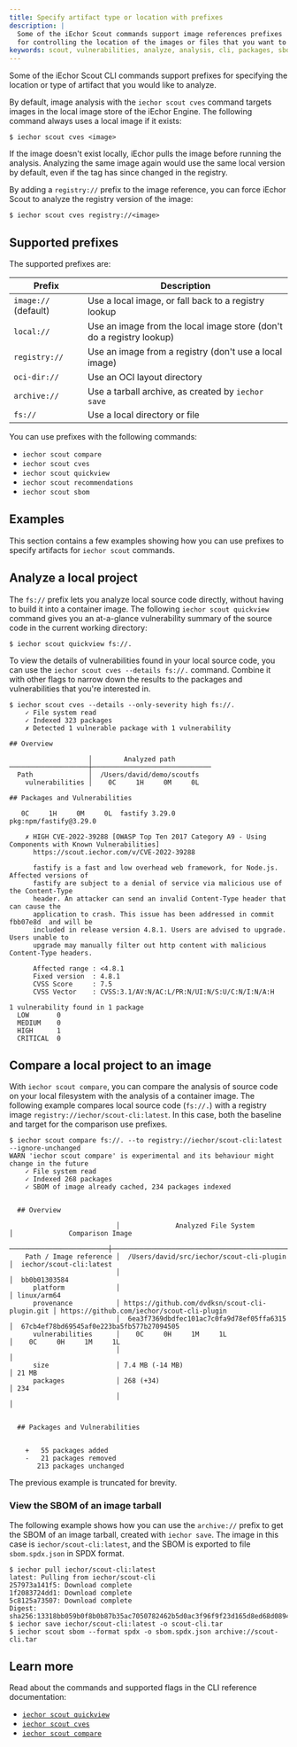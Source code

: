 ```yaml
---
title: Specify artifact type or location with prefixes
description: |
  Some of the iEchor Scout commands support image references prefixes
  for controlling the location of the images or files that you want to analyze.
keywords: scout, vulnerabilities, analyze, analysis, cli, packages, sbom, cve, security, local, source, code, supply chain
---
```


Some of the iEchor Scout CLI commands support prefixes for specifying
the location or type of artifact that you would like to analyze.

By default, image analysis with the `iechor scout cves` command
targets images in the local image store of the iEchor Engine.
The following command always uses a local image if it exists:

```console
$ iechor scout cves <image>
```

If the image doesn't exist locally, iEchor pulls the image before running the analysis.
Analyzing the same image again would use the same local version by default,
even if the tag has since changed in the registry.

By adding a `registry://` prefix to the image reference,
you can force iEchor Scout to analyze the registry version of the image:

```console
$ iechor scout cves registry://<image>
```

## Supported prefixes

The supported prefixes are:

| Prefix               | Description                                                          |
| -------------------- | -------------------------------------------------------------------- |
| `image://` (default) | Use a local image, or fall back to a registry lookup                 |
| `local://`           | Use an image from the local image store (don't do a registry lookup) |
| `registry://`        | Use an image from a registry (don't use a local image)               |
| `oci-dir://`         | Use an OCI layout directory                                          |
| `archive://`         | Use a tarball archive, as created by `iechor save`                   |
| `fs://`              | Use a local directory or file                                        |

You can use prefixes with the following commands:

- `iechor scout compare`
- `iechor scout cves`
- `iechor scout quickview`
- `iechor scout recommendations`
- `iechor scout sbom`

## Examples

This section contains a few examples showing how you can use prefixes
to specify artifacts for `iechor scout` commands.

## Analyze a local project

The `fs://` prefix lets you analyze local source code directly,
without having to build it into a container image.
The following `iechor scout quickview` command gives you an
at-a-glance vulnerability summary of the source code in the current working directory:

```console
$ iechor scout quickview fs://.
```

To view the details of vulnerabilities found in your local source code, you can
use the `iechor scout cves --details fs://.` command. Combine it with
other flags to narrow down the results to the packages and vulnerabilities that
you're interested in.

```console
$ iechor scout cves --details --only-severity high fs://.
    ✓ File system read
    ✓ Indexed 323 packages
    ✗ Detected 1 vulnerable package with 1 vulnerability

​## Overview

                    │        Analyzed path
────────────────────┼──────────────────────────────
  Path              │  /Users/david/demo/scoutfs
    vulnerabilities │    0C     1H     0M     0L

​## Packages and Vulnerabilities

   0C     1H     0M     0L  fastify 3.29.0
pkg:npm/fastify@3.29.0

    ✗ HIGH CVE-2022-39288 [OWASP Top Ten 2017 Category A9 - Using Components with Known Vulnerabilities]
      https://scout.iechor.com/v/CVE-2022-39288

      fastify is a fast and low overhead web framework, for Node.js. Affected versions of
      fastify are subject to a denial of service via malicious use of the Content-Type
      header. An attacker can send an invalid Content-Type header that can cause the
      application to crash. This issue has been addressed in commit  fbb07e8d  and will be
      included in release version 4.8.1. Users are advised to upgrade. Users unable to
      upgrade may manually filter out http content with malicious Content-Type headers.

      Affected range : <4.8.1
      Fixed version  : 4.8.1
      CVSS Score     : 7.5
      CVSS Vector    : CVSS:3.1/AV:N/AC:L/PR:N/UI:N/S:U/C:N/I:N/A:H

1 vulnerability found in 1 package
  LOW       0
  MEDIUM    0
  HIGH      1
  CRITICAL  0
```

## Compare a local project to an image

With `iechor scout compare`, you can compare the analysis of source code on
your local filesystem with the analysis of a container image.
The following example compares local source code (`fs://.`)
with a registry image `registry://iechor/scout-cli:latest`.
In this case, both the baseline and target for the comparison use prefixes.

```console
$ iechor scout compare fs://. --to registry://iechor/scout-cli:latest --ignore-unchanged
WARN 'iechor scout compare' is experimental and its behaviour might change in the future
    ✓ File system read
    ✓ Indexed 268 packages
    ✓ SBOM of image already cached, 234 packages indexed


  ## Overview

                           │              Analyzed File System              │              Comparison Image
  ─────────────────────────┼────────────────────────────────────────────────┼─────────────────────────────────────────────
    Path / Image reference │  /Users/david/src/iechor/scout-cli-plugin      │  iechor/scout-cli:latest
                           │                                                │  bb0b01303584
      platform             │                                                │ linux/arm64
      provenance           │ https://github.com/dvdksn/scout-cli-plugin.git │ https://github.com/iechor/scout-cli-plugin
                           │  6ea3f7369dbdfec101ac7c0fa9d78ef05ffa6315      │  67cb4ef78bd69545af0e223ba5fb577b27094505
      vulnerabilities      │    0C     0H     1M     1L                     │    0C     0H     1M     1L
                           │                                                │
      size                 │ 7.4 MB (-14 MB)                                │ 21 MB
      packages             │ 268 (+34)                                      │ 234
                           │                                                │


  ## Packages and Vulnerabilities


    +   55 packages added
    -   21 packages removed
       213 packages unchanged
```

The previous example is truncated for brevity.

### View the SBOM of an image tarball

The following example shows how you can use the `archive://` prefix
to get the SBOM of an image tarball, created with `iechor save`.
The image in this case is `iechor/scout-cli:latest`,
and the SBOM is exported to file `sbom.spdx.json` in SPDX format.

```console
$ iechor pull iechor/scout-cli:latest
latest: Pulling from iechor/scout-cli
257973a141f5: Download complete 
1f2083724dd1: Download complete 
5c8125a73507: Download complete 
Digest: sha256:13318bb059b0f8b0b87b35ac7050782462b5d0ac3f96f9f23d165d8ed68d0894
$ iechor save iechor/scout-cli:latest -o scout-cli.tar
$ iechor scout sbom --format spdx -o sbom.spdx.json archive://scout-cli.tar
```

## Learn more

Read about the commands and supported flags in the CLI reference documentation:

- [`iechor scout quickview`](../reference/cli/iechor/scout/compare.md)
- [`iechor scout cves`](../reference/cli/iechor/scout/compare.md)
- [`iechor scout compare`](../reference/cli/iechor/scout/compare.md)
